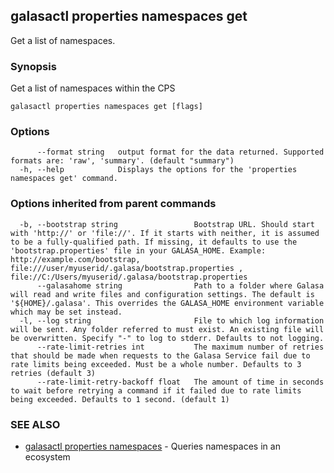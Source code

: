 ## galasactl properties namespaces get

Get a list of namespaces.

### Synopsis

Get a list of namespaces within the CPS

```
galasactl properties namespaces get [flags]
```

### Options

```
      --format string   output format for the data returned. Supported formats are: 'raw', 'summary'. (default "summary")
  -h, --help            Displays the options for the 'properties namespaces get' command.
```

### Options inherited from parent commands

```
  -b, --bootstrap string                 Bootstrap URL. Should start with 'http://' or 'file://'. If it starts with neither, it is assumed to be a fully-qualified path. If missing, it defaults to use the 'bootstrap.properties' file in your GALASA_HOME. Example: http://example.com/bootstrap, file:///user/myuserid/.galasa/bootstrap.properties , file://C:/Users/myuserid/.galasa/bootstrap.properties
      --galasahome string                Path to a folder where Galasa will read and write files and configuration settings. The default is '${HOME}/.galasa'. This overrides the GALASA_HOME environment variable which may be set instead.
  -l, --log string                       File to which log information will be sent. Any folder referred to must exist. An existing file will be overwritten. Specify "-" to log to stderr. Defaults to not logging.
      --rate-limit-retries int           The maximum number of retries that should be made when requests to the Galasa Service fail due to rate limits being exceeded. Must be a whole number. Defaults to 3 retries (default 3)
      --rate-limit-retry-backoff float   The amount of time in seconds to wait before retrying a command if it failed due to rate limits being exceeded. Defaults to 1 second. (default 1)
```

### SEE ALSO

* [galasactl properties namespaces](galasactl_properties_namespaces.md)	 - Queries namespaces in an ecosystem

